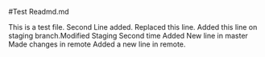 #Test Readmd.md

This is a test file.
Second Line added.
Replaced this line.
Added this line on staging branch.Modified Staging Second time
Added New line in master
Made changes in remote
Added a new line in remote.

